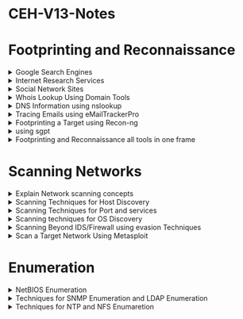 # CEH-V13-Notes
# Footprinting and Reconnaissance

<details>
<summary>Google Search Engines</summary>   

* Popular Google advanced search operators :~
  - site: 
  - filetype: 
  - allinurl: 
  - inurl: 
  - intext:
  - allintitle: 
  - intitle: 
  - inanchor: 
  - allinanchor:
  - cache: 
  - link: 
  - location:

* Some Websites For Research Puspose :~
  - Google Hacking Database(Exploits Database)
    * Reconnaissance — find exposed pages, directories and entry points
    * Sensitive-data discovery — locate leaked credentials, backups, config files, logs
    * Attack-surface mapping — understand what an attacker could reach

    ```console 
        https://www.exploit-db.com/google-hacking-database
    ```
  - Shodan
    * Asset discovery — find internet-connected devices (cameras, routers, servers)
    * Exposure detection — spot devices with open ports or default/weak configs
    * Vulnerability spotting — identify services with known CVEs from banners 
    * Threat intelligence — see attacker-accessible targets and trends

    ```console
        https://www.shodan.io/dashboard
    ```    
</details>

<details>
<summary>Internet Research Services</summary>
  
* Finding a top level domains and Sub Domains :~
  - Netcraft
    * Hosting & IP info — current IP(s), ASN, and hosting provider
    * Server software & headers — web server (Apache, nginx, IIS), versions (if visible), HTTP headers
    * SSL/TLS details — cert issuer, expiry, SANs (subject alt names)
    * Technology hints — detected web technologies, frameworks, CMS (sometimes)
    * Phishing / takedown reports — Netcraft tracks phishing reports and can flag malicious sites
    * Reverse IP / virtual hosts — what other domains are hosted on the same IP (shared hosting)
    * Risk/Threat intelligence — in some paid tiers you get richer threat signals and aggregator data
    ```console
        https://www.netcraft.com/platform/threat-intelligence/reporting-and-dashboards
    ```    
</details>

<details>
<summary>Social Network Sites</summary>

* TheHarvester :~
  - Purpose: Passive information gathering / OSINT
  - Finds: email addresses, hostnames, subdomains, virtual hosts, employee names, and URLs from public sources
  - When to use: Early in reconnaissance/footprinting to enumerate targets and gather leads for further (authorized) testing
* Buzzsumo :~
  - Monitor public mentions (your company, products, executives)
  - Detect possible leaks / impersonations early
  - Collect OSINT for phishing or threat-intel training  
  ```console
      https://buzzsumo.com
  ```    
* Nmap :~
  - Nmap (Network Mapper) is an open-source security tool used to discover hosts and services on a computer network by sending packets and analyzing the responses
    * It shows what devices are on a network
    * Which ports/services they’re running
    * And helps test security & firewall rules
  - Nmap Types :~
    * Host-discovery / basic  
      * Ping scan (-sn) — discover live hosts without port scanning
        * Example: nmap -sn 192.168.1.0/24

    * TCP scans
      * SYN scan (half-open) (-sS) — fast, stealthy; preferred for stealthy port discovery
        * Example: nmap -sS 10.0.0.5

      * Connect scan (-sT) — uses full TCP connect(); use when you lack raw-socket privileges
        * Example: nmap -sT 10.0.0.5

      * TCP ACK (-sA) — map firewall rules / determine if ports are filtered
        * Example: nmap -sA target.com

      * Idle (Zombie) scan (-sI) — highly stealthy, uses a third-party "zombie" host to probe target
        * Example: nmap -sI zombie_ip target_ip

    * Special TCP flag scans (evade/troubleshoot)
      * FIN (-sF), NULL (-sN), Xmas (-sX) — firewall evasion / fingerprinting legacy stacks
        * Example: nmap -sF target.com

    * UDP & other protocol scans
      * UDP scan (-sU) — find UDP services (slower, noisy)
        * Example: nmap -sU -p 53,161 target.com
      
      * IP protocol scan (-sO) — discover which IP protocols (ICMP, IGMP, etc.) are supported
        * Example: nmap -sO target.com

    * Service & OS detection
      * Service/version detection (-sV) — identify service names and versions
        * Example: nmap -sV target.com

      * OS detection (-O) — attempt OS fingerprinting
        * Example: nmap -O target.com

      * Aggressive (-A) — OS + version + script scan + traceroute (all-in-one, noisy)
        * Example: nmap -A target.com

    * Scripting & vulnerability scans
      * NSE scripts (--script) — run scripts for discovery, vulnerability checks, brute force, etc
        * Example: nmap --script=vuln target.com or nmap --script=default,safe target.com

      * Service-specific scripts (e.g., --script smb*) — targeted checks

    * Scanning controls / evasion
      * Port range / all ports (-p 1-65535 or -p-) — scan specific or all ports

      * Disable host discovery (-Pn) — treat hosts as up (useful when ping is blocked)

      * Timing templates (-T0..-T5) — slow stealth (-T0) to fast (-T5)

      * Fragmentation (-f) / decoys (-D) / spoofing — evasion/obfuscation techniques (can be noisy or hostile)

    * IPv6 and other modes
      * IPv6 scanning — Nmap supports IPv6 targets (use IPv6 address directly)

      * SCTP scan (--sctp) — scan SCTP services if needed

* Sherlock :~
  - Sherlock is an open-source OSINT tool written in Python that helps you find usernames across many social networks and websites automatically
    - Username enumeration — check if a username exists on hundreds of sites at once
    - Digital footprinting — map a person’s or brand’s online presence.
    - Investigation support — gather publicly available info for threat intel, brand protection, or law-enforcement  work.
    - Reconnaissance for red-team/social engineering — identify where a target might have accounts (defensive use only)  
</details>

<details>
<summary>Whois Lookup Using Domain Tools</summary>

* Details About Whois Domain Tool :~
  - A WHOIS domain tool is an online service or command-line utility that lets you look up the public registration information of a domain name or IP address from WHOIS databases
    - Identify domain owners — find the registrant/organization behind a domain (unless privacy-protected)
    - Gather contact info — email/phone of the registrar or abuse contacts
    - Timeline checks — see when the domain was created/updated/when it expires
    - Detect suspicious domains — compare registration dates, patterns, and registrars to spot phishing or fake sites
    - Map infrastructure — see related domains, name servers, IPs
    - Incident response — get registrar abuse contacts to report malware or phishing
    ```console
        https://whois.domaintools.com/
    ```   
* IP2Location :~
  - IP2Location is a commercial / database & API service that maps an IP address to geographic and related metadata (country, region, city, ISP, latitude/longitude, time zone, proxy/VPN flags, ASN, domain, etc.)  
  ```console
      https://www.ip2location.com/
  ```      
</details> 

<details>
<summary>DNS Information using nslookup</summary>

* DNSDumpster :~
  - A free web-based reconnaissance tool that enumerates a domain’s DNS records and public attack surface and visualizes relationships (subdomains → IPs → netblocks). It scrapes DNS, CRT logs, public DNS servers, and passive sources to build a domain map
    - Quick subdomain discovery — find subdomains that might be forgotten (dev, staging, old service
    - DNS record snapshot — see A, AAAA, MX, NS, TXT, SOA, and PTR records in one view
    - Mapping & visualization — network graph showing hosts, IPs, and associated netblocks (great for reports)
    - Email infrastructure checks — reveals MX servers and mail hosts you should verify (SPF/DMARC gaps)
    - Public exposure spotting — discover exposed services, cloud-hosted assets and orphaned hosts
    - Triage & prioritization — fast way to find high-risk targets for further assessment (shodan, nmap)
    -  Evidence for incident response — timeline / snapshot useful when investigating domain-related incidents
    ```console
            https://dnsdumpster.com/
    ```    
* nslookup(using in cmd) :~
  - A command-line tool to query DNS records for a domain or IP
  - commands
    - nslookup
    - set type=a (a=A record)
    - www.certifiedhacker.com(domain name)
    - set type=cname
    - certifiedhacker.com(non-authoritative name)
    - set type=a(if we wnt the primary email ip address u can use it again)
    - enter primary email address
  - for example DNS records:
    - mx = for mail
    - ns = for servers
    - a = for ipv4
    - aaaa = for ipv6

* Kloth.net(website for nslookup and searching records) :~
  - Kloth.net is an online DNS lookup tool that allows users to query various DNS record types (A, MX, TXT, NS, etc.) for any domain from an external resolver, useful for passive reconnaissance and troubleshooting
      ```console
         https://www.kloth.net/
      ```   
* MXtoolbox(Find Domain Name) :~
  - MXToolbox is a free/commercial online toolkit for checking and troubleshooting email, DNS, and network services. It started as a “Mail eXchanger (MX) lookup” tool but now includes many tests
    - DNS lookups — A, AAAA, MX, TXT, SPF, DKIM, DMARC records
    - Blacklist checks — see if an IP/domain is on spam or malware blocklists
    - SMTP diagnostics — test mail servers, open relays, and routing problems
    - Domain health audits — one-click scan for common misconfigurations
    - Traceroute & ping — quick reachability tests
    - Whois / ASN info — see registrar and network details
    - Monitoring — continuous alerts if your mail server or DNS goes down or gets blacklisted
      ```console
          https://mxtoolbox.com/SuperTool.aspx?action=a%3agoogle.com&run=toolpage#
      ```
* DNS Record Types :~
  - A	- Maps a hostname to an IPv4 address
  - AAAA - Maps a hostname to an IPv6 address
  - CNAME	- Canonical Name — alias one name to another (e.g. www → example.com)
  - MX - Mail eXchanger — tells which servers handle email for the domain
  - NS - Name Server — lists the authoritative DNS servers for the domain
  - SOA - Start of Authority — contains admin info, serial numbers, refresh times for the zone
  - TXT -	Free-text data; commonly used for SPF, DKIM, DMARC, verification tokens          
</details>

<details>
<summary>Tracing Emails using eMailTrackerPro</summary>

* eMailTrackerpro :~
  - EmailTrackerPro is a web/email-tracking service that lets you track emails — who opened them, when, from what IP/location, which device, and what links were clicked. It usually works by embedding tracking pixels or tracked links in outgoing messages
  ```console
         https://emailtrackerpro.en.softonic.com/
  ```   
</details>

<details>
<summary>Footprinting a Target using Recon-ng</summary>

* Reon-ng :~
  - Recon-ng is an open-source web reconnaissance framework that automates OSINT gathering, helping security professionals collect, organize, and analyze information about domains, hosts, and people
  ```console
  - some commands
    - recon-ng  -  (for opening the recon in terminal)
    - marketplace install all  -  (where we are install all modules what we need)
    - workspace create workspacename  -  (this command we use for creating the workspace)
    - workspace load workspacename  -  (used for load existing workspace)
    - workspace remove workspacename  -  (for remove existing workspace)
    - db intert domains  -  (used to add the domain name)
    - modules load modulesname  -  (used for load the modules)
    - back  -  (used to come back to the privious module)
  ```
</details>

<details>
<summary>using sgpt</summary>
 
 * sgpt :~
  - sgpt is a small CLI (command-line) tool that lets you talk to OpenAI’s GPT (ChatGPT) from your terminal.
It’s basically a wrapper around the OpenAI API.
  - commands
    - sgpt "--------------" or
    - sgpt --chat nameofthetopic --shell "---------------"

</details>

<details>
<summary>Footprinting and Reconnaissance all tools in one frame</summary>

* Google dorks — like a metal detector that finds sensitive scraps buried in Google’s search results
* Google exploits (GHDB) — a cookbook of proven search recipes attackers use to uncover exposed secrets
* Shodan — a search engine that treats the Internet like a city and shows you every unlocked door and window
* Netcraft — a historical ledger that tells you who built a website, where it’s hosted, and how its ownership moved over time
* TheHarvester — a digital trawl net that scoops up public emails, hosts, and subdomains from the open web
* BuzzSumo — a social barometer that shows which headlines and posts make people react and share
* Nmap — an X-ray machine for networks that reveals which services and ports are alive under the skin
* Sherlock — a social media bloodhound that sniffs out where a username appears across the web
* Whois / DomainTools — the domain’s ID card showing who registered it and when
* IP2Location — a map app that pins an IP to a rough geographic and network address
* nslookup — a quick phonebook query to ask DNS “what’s the address for this name?”
* MXToolbox — a Swiss Army knife for checking email and DNS health at a glance
* Meltigo — (aggregator-style tool) a quick index that gathers scattered public traces of an email/username into one view
* Recon-ng — a modular assembly line that automates OSINT tasks and produces organized recon outputs
* DNS Dumpster — a satellite snapshot that maps a domain’s DNS landscape and forgotten subdomains
* Kloth.net — a simple external DNS lookup window you can use when your local resolver lies to you
* EmailTrackerPro — a tracker’s motion sensor that logs when an email is opened and from roughly where
* sgpt — a terminal-based assistant that brings ChatGPT into your shell like a pocket consultant

</details>


# Scanning Networks

<details>
<summary>Explain Network scanning concepts</summary>

* concepts :~
  - URG - Urgent
  - PUSH - push
  - ACK - Acknownledgment
  - FIN - finish
  - RST - reset
  - SYN - synchronice
</details>

<details>
<summary>Scanning Techniques for Host Discovery</summary>

* using Nmap :~
  - ICMP ping scan
    - ICMP Echo ping - nmap -sn -PE <target ip>
      - ICMP Echo ping sweep 
    - ICMP timestamp ping - nmap -sn -PP <target ip>
    -  ICMP address mak ping - nmap -sn -PM <target ip>
  - ARP ping scan - nmap -sn -PR <target ip>
  - UDP ping scan - nmap -sn -PU <target ip>
  - TCP ping scan
    - TCP SYN ping - nmap -sn -PS <target ip>
    - TCP ACK ping - nmap -sn -PA <target ip>
  - IP protocal ping scan - nmap -sn -PO <target ip> 
  - Ping sweep tools
    - Angry ip Scanner
    - Advance ip scanner
</details>

<details>
<summary>Scanning Techniques for Port and services</summary>

* port scanning techniques using Nmap :~
  - TCP Scanning
    - TCP full open scan - nmap -sT -v <target ip>
    - Stealth TCP scanning methods
      - Half-open scan - nmap -sS -v <target ip>
      - Inverse TCP flag Scan - nmap -(sF, sN, sX) -v <target ip>
        - Xmas scan - nmap -sX -v <target ip>
        - FIN scan - nmap -sF -v <target ip>
        - NULL scan - nmap -sN -v <target ip>
      - ACK flag probe scan - nmap -sA -v <target ip>
        - TTL-based scan - nmap -sA -ttl 100 -v <target ip>
        - window scan - nmap -sA -sW -v <target ip>
    - IDLE/IPID header scan - nmap -Pn -p- -sl<zombie><target>  
  - UDP scanning
  - SCTP scanning
    - SCTP INIT scanning - nmap -sY -v <target ip>
    - SCTP Cookie ECHO scanning - nmap -sZ -v <target ip>
  - SSDP scanning
  - IPv6 scanning
  - service version discovery - nmap -sV <target ip>
  - tool:
    - zenmap(you can use zenmap in windows as well as nmap in linux terminal)
</details>

<details>
<summary>Scanning techniques for OS Discovery</summary>

* Identify Target system OS :~
  - Linux = TTL(Time to live)-64
  - FreeBSD = TTL(Time to live)-64
  - OpenBSD = TTL(Time to live)-255
  - windows = TTL(Time to live)-128
  - Cisco Routers = TTL(Time to live)-255
  - Solaries = TTL(Time to live)-255
  - AIX = TTL(Time to live)-255
  
  - Command for OS Discovery :~ nmap -O <target ip>
  - nmap --script smb-os-discovery.nse <target ip>
</details>

<details>
<summary>Scanning Beyond IDS/Firewall using evasion Techniques</summary>

* Packet Fragmentation = nmap -f <target ip> 
* Source Routing
* Source port manupulation = nmap -g <port no> <target ip>
* IP Address Decoy
   - nmap -D RND(random namber of decoys):10 <target>
   - nmap -D decoy1, decoy2, decoy3,...etc
* IP Address Spoofing
  - using Hping3 for ip address spoofing = Hping3 www.certifiedhacker.com -a <target>
* MAC Address Spoofing = nmap -sT -Pn --spoof-mac <range like 0,1,2....> <target ip>
* Creating Custom
* Randomaizing host order and sending Bad checksums
  - randomized host order = nmap --randomize-hosts <target ip>
  - sending bad checksums = nmap --badsum <target ip>
* Proxy Servers 
* Anonymizers
* wireshark one filter = ip.src == <target ip> 
</details>

<details>
<summary>Scan a Target Network Using Metasploit</summary>

* Metasploit :~ 
  - commands :
  ```console 
             sudo su
             msfconsole
             nmap -Pn -sS -A -oX test <target ip range>
             search <module name>
             use <module name>
             set RHOSTS <ip range>
             set THREADS 50 or 10
  ```
</details>

# Enumeration
<details>
<summary>NetBIOS Enumeration</summary>

* Netbios :~ 
  netbios = network basic input and output system
</details>

<details>
<summary>Techniques for SNMP Enumeration and LDAP Enumeration</summary>

* SNMP = Simple Network Managment Protocol
command : 
    - snmpwalk -v1 -c public <target ip>
    - nmap -sU -p 161 --script=snmp processes <target ip>
* SNMP Enumaretion using SNMPwalk with SGPT :~ 
  -     
</details>

<details>
<summary>Techniques for NTP and NFS Enumaretion</summary>

* NTP = Network Time protocal
* nFS = Network File System

</details>
